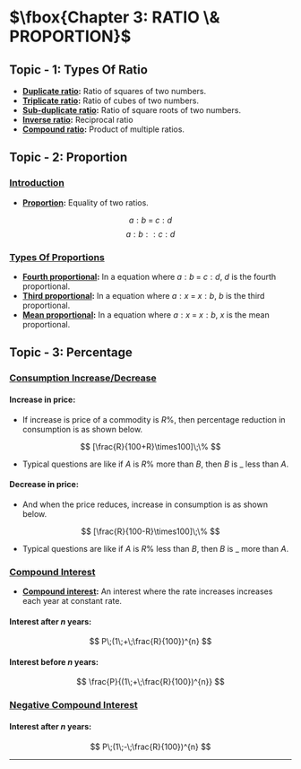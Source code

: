 # $\fbox{Chapter 3: RATIO \& PROPORTION}$





## **Topic - 1: Types Of Ratio**

- **<u>Duplicate ratio</u>:** Ratio of squares of two numbers.
- **<u>Triplicate ratio</u>:** Ratio of cubes of two numbers.
- **<u>Sub-duplicate ratio</u>:** Ratio of square roots of two numbers.
- **<u>Inverse ratio</u>:** Reciprocal ratio
- **<u>Compound ratio</u>:** Product of multiple ratios.



## **Topic - 2: Proportion**

### <u>Introduction</u>

- **<u>Proportion</u>:** Equality of two ratios.

$$ a:b\;=\;c:d $$
$$ a:b::c:d $$


### <u>Types Of Proportions</u>

- **<u>Fourth proportional</u>:** In a equation where $a:b\;=\;c:d$, $d$ is the fourth proportional.
- **<u>Third proportional</u>:** In a equation where $a:x\;=\;x:b$, $b$ is the third proportional.
- **<u>Mean proportional</u>:** In a equation where $a:x\;=\;x:b$, $x$ is the mean proportional.



## **Topic - 3: Percentage**

### <u>Consumption Increase/Decrease</u>

#### Increase in price:

- If increase is price of a commodity is $R\%$, then percentage reduction in consumption is as shown below.

$$ [\frac{R}{100+R}\times100]\;\% $$

- Typical questions are like if $A$ is $R\%$ more than $B$, then $B$ is $\_$ less than $A$.

#### Decrease in price:

- And when the price reduces, increase in consumption is as shown below.

$$ [\frac{R}{100-R}\times100]\;\% $$

- Typical questions are like if $A$ is $R\%$ less than $B$, then $B$ is $\_$ more than $A$.

### <u>Compound Interest</u>

- **<u>Compound interest</u>:** An interest where the rate increases increases each year at constant rate.

#### Interest after $n$ years:

$$ P\;(1\;+\;\frac{R}{100})^{n} $$

#### Interest before $n$ years:

$$ \frac{P}{(1\;+\;\frac{R}{100})^{n}} $$


### <u>Negative Compound Interest</u>

#### Interest after $n$ years:

$$ P\;(1\;-\;\frac{R}{100})^{n} $$

---
